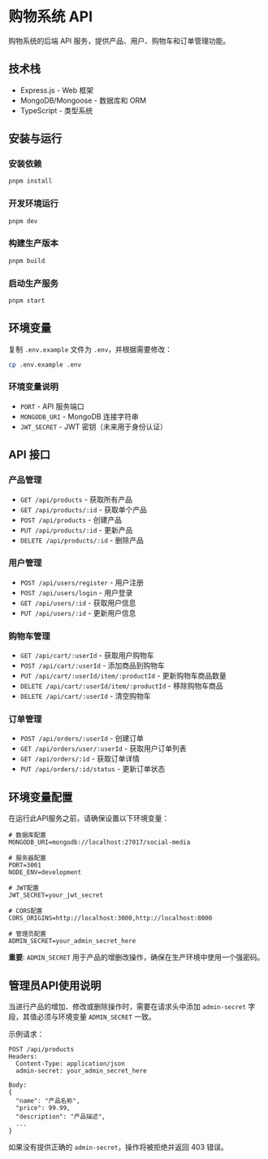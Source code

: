 # 购物系统 API

购物系统的后端 API 服务，提供产品、用户、购物车和订单管理功能。

## 技术栈

- Express.js - Web 框架
- MongoDB/Mongoose - 数据库和 ORM
- TypeScript - 类型系统

## 安装与运行

### 安装依赖

```bash
pnpm install
```

### 开发环境运行

```bash
pnpm dev
```

### 构建生产版本

```bash
pnpm build
```

### 启动生产服务

```bash
pnpm start
```

## 环境变量

复制 `.env.example` 文件为 `.env`，并根据需要修改：

```bash
cp .env.example .env
```

### 环境变量说明

- `PORT` - API 服务端口
- `MONGODB_URI` - MongoDB 连接字符串
- `JWT_SECRET` - JWT 密钥（未来用于身份认证）

## API 接口

### 产品管理

- `GET /api/products` - 获取所有产品
- `GET /api/products/:id` - 获取单个产品
- `POST /api/products` - 创建产品
- `PUT /api/products/:id` - 更新产品
- `DELETE /api/products/:id` - 删除产品

### 用户管理

- `POST /api/users/register` - 用户注册
- `POST /api/users/login` - 用户登录
- `GET /api/users/:id` - 获取用户信息
- `PUT /api/users/:id` - 更新用户信息

### 购物车管理

- `GET /api/cart/:userId` - 获取用户购物车
- `POST /api/cart/:userId` - 添加商品到购物车
- `PUT /api/cart/:userId/item/:productId` - 更新购物车商品数量
- `DELETE /api/cart/:userId/item/:productId` - 移除购物车商品
- `DELETE /api/cart/:userId` - 清空购物车

### 订单管理

- `POST /api/orders/:userId` - 创建订单
- `GET /api/orders/user/:userId` - 获取用户订单列表
- `GET /api/orders/:id` - 获取订单详情
- `PUT /api/orders/:id/status` - 更新订单状态

## 环境变量配置

在运行此API服务之前，请确保设置以下环境变量：

```
# 数据库配置
MONGODB_URI=mongodb://localhost:27017/social-media

# 服务器配置
PORT=3001
NODE_ENV=development

# JWT配置
JWT_SECRET=your_jwt_secret

# CORS配置
CORS_ORIGINS=http://localhost:3000,http://localhost:8000

# 管理员配置
ADMIN_SECRET=your_admin_secret_here
```

**重要**: `ADMIN_SECRET` 用于产品的增删改操作，确保在生产环境中使用一个强密码。

## 管理员API使用说明

当进行产品的增加、修改或删除操作时，需要在请求头中添加 `admin-secret` 字段，其值必须与环境变量 `ADMIN_SECRET` 一致。

示例请求：

```
POST /api/products
Headers:
  Content-Type: application/json
  admin-secret: your_admin_secret_here

Body:
{
  "name": "产品名称",
  "price": 99.99,
  "description": "产品描述",
  ...
}
```

如果没有提供正确的 `admin-secret`，操作将被拒绝并返回 403 错误。
